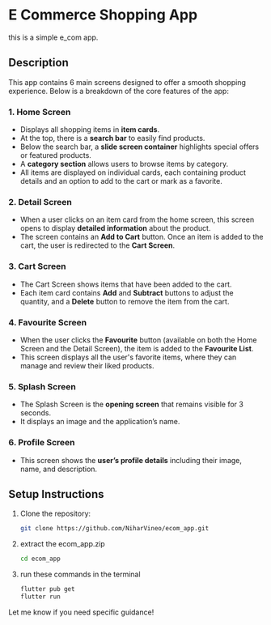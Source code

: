# E Commerce Shopping App
this is a simple e_com app.

## Description

This app contains 6 main screens designed to offer a smooth shopping experience. Below is a breakdown of the core features of the app:

### 1. Home Screen
- Displays all shopping items in **item cards**.
- At the top, there is a **search bar** to easily find products.
- Below the search bar, a **slide screen container** highlights special offers or featured products.
- A **category section** allows users to browse items by category.
- All items are displayed on individual cards, each containing product details and an option to add to the cart or mark as a favorite.

### 2. Detail Screen
- When a user clicks on an item card from the home screen, this screen opens to display **detailed information** about the product.
- The screen contains an **Add to Cart** button. Once an item is added to the cart, the user is redirected to the **Cart Screen**.

### 3. Cart Screen
- The Cart Screen shows items that have been added to the cart.
- Each item card contains **Add** and **Subtract** buttons to adjust the quantity, and a **Delete** button to remove the item from the cart.

### 4. Favourite Screen
- When the user clicks the **Favourite** button (available on both the Home Screen and the Detail Screen), the item is added to the **Favourite List**.
- This screen displays all the user's favorite items, where they can manage and review their liked products.

### 5. Splash Screen
- The Splash Screen is the **opening screen** that remains visible for 3 seconds.
- It displays an image and the application’s name.

### 6. Profile Screen
- This screen shows the **user’s profile details** including their image, name, and description.

## Setup Instructions
1. Clone the repository:
   ```bash
   git clone https://github.com/NiharVineo/ecom_app.git

2. extract the ecom_app.zip
   ```bash
   cd ecom_app
3. run these commands in the terminal
   ```bash
   flutter pub get
   flutter run


Let me know if you need specific guidance!
